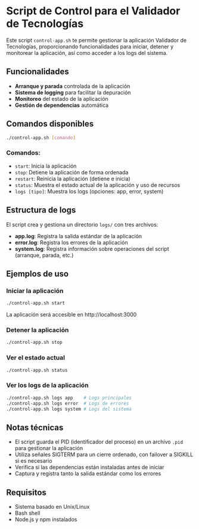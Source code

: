 # Script de Control para el Validador de Tecnologías

Este script `control-app.sh` te permite gestionar la aplicación Validador de Tecnologías, proporcionando funcionalidades para iniciar, detener y monitorear la aplicación, así como acceder a los logs del sistema.

## Funcionalidades

- **Arranque y parada** controlada de la aplicación
- **Sistema de logging** para facilitar la depuración
- **Monitoreo** del estado de la aplicación
- **Gestión de dependencias** automática

## Comandos disponibles

```bash
./control-app.sh [comando]
```

### Comandos:

- `start`: Inicia la aplicación
- `stop`: Detiene la aplicación de forma ordenada
- `restart`: Reinicia la aplicación (detiene e inicia)
- `status`: Muestra el estado actual de la aplicación y uso de recursos
- `logs [tipo]`: Muestra los logs (opciones: app, error, system)

## Estructura de logs

El script crea y gestiona un directorio `logs/` con tres archivos:

- **app.log**: Registra la salida estándar de la aplicación
- **error.log**: Registra los errores de la aplicación
- **system.log**: Registra información sobre operaciones del script (arranque, parada, etc.)

## Ejemplos de uso

### Iniciar la aplicación

```bash
./control-app.sh start
```

La aplicación será accesible en http://localhost:3000

### Detener la aplicación

```bash
./control-app.sh stop
```

### Ver el estado actual

```bash
./control-app.sh status
```

### Ver los logs de la aplicación

```bash
./control-app.sh logs app    # Logs principales
./control-app.sh logs error  # Logs de errores
./control-app.sh logs system # Logs del sistema
```

## Notas técnicas

- El script guarda el PID (identificador del proceso) en un archivo `.pid` para gestionar la aplicación
- Utiliza señales SIGTERM para un cierre ordenado, con failover a SIGKILL si es necesario
- Verifica si las dependencias están instaladas antes de iniciar
- Captura y registra tanto la salida estándar como los errores

## Requisitos

- Sistema basado en Unix/Linux
- Bash shell
- Node.js y npm instalados 